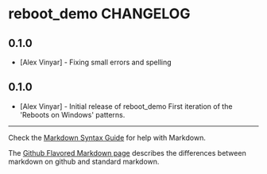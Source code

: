 reboot_demo CHANGELOG
=====================

0.1.0
-----
- [Alex Vinyar] - Fixing small errors and spelling


0.1.0
-----
- [Alex Vinyar] - Initial release of reboot_demo
First iteration of the 'Reboots on Windows' patterns.

- - -
Check the [Markdown Syntax Guide](http://daringfireball.net/projects/markdown/syntax) for help with Markdown.

The [Github Flavored Markdown page](http://github.github.com/github-flavored-markdown/) describes the differences between markdown on github and standard markdown.
